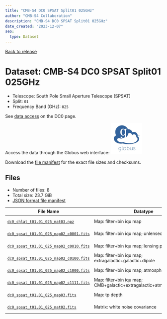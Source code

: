 ```yaml
---
title: "CMB-S4 DC0 SPSAT Split01 025GHz"
author: "CMB-S4 Collaboration"
description: "CMB-S4 DC0 SPSAT Split01 025GHz"
date_created: "2023-12-07"
seo:
  type: Dataset
---
```


[Back to release](./dc0.html#datasets)

# Dataset: CMB-S4 DC0 SPSAT Split01 025GHz

- Telescope: South Pole Small Aperture Telescope (SPSAT)
- Split: `01`
- Frequency Band (GHz): `025`

See [data access](./dc0.html#data-access) on the DC0 page.

Access the data through the Globus web interface: [![Download via Globus](images/globus-logo.png)](https://app.globus.org/file-manager?origin_id=c9dc477a-3db5-4946-874d-a5dc7efcabcf&origin_path=%2Fdatareleases%2Fdc0%2Fmission%2Fspsat%2Fsplit01%2F025%2F)

Download the [file manifest](https://g-9fdb0b.6b7bd8.0ec8.data.globus.org/datareleases/dc0/mission/spsat/split01/025/manifest.json) for the exact file sizes and checksums.

## Files

- Number of files: 8
- Total size: 23.7 GiB
- [JSON format file manifest](https://g-9fdb0b.6b7bd8.0ec8.data.globus.org/datareleases/dc0/mission/spsat/split01/025/manifest.json)

|                                                                                File Name                                                                                 |                               Datatype                               |   Size   |
| ------------------------------------------------------------------------------------------------------------------------------------------------------------------------ | -------------------------------------------------------------------- | -------- |
| [`dc0_chlat_t01.01_025_mat03.npz`](https://g-9fdb0b.6b7bd8.0ec8.data.globus.org/datareleases/dc0/mission/spsat/split01/025/dc0_chlat_t01.01_025_mat03.npz)               | Map: filter+bin iqu map                                              | 23.4 GiB |
| [`dc0_spsat_t01.01_025_map02_c0001.fits`](https://g-9fdb0b.6b7bd8.0ec8.data.globus.org/datareleases/dc0/mission/spsat/split01/025/dc0_spsat_t01.01_025_map02_c0001.fits) | Map: filter+bin iqu map; unlensed primary CMB                        | 36.0 MiB |
| [`dc0_spsat_t01.01_025_map02_c0010.fits`](https://g-9fdb0b.6b7bd8.0ec8.data.globus.org/datareleases/dc0/mission/spsat/split01/025/dc0_spsat_t01.01_025_map02_c0010.fits) | Map: filter+bin iqu map; lensing perturbation                        | 36.0 MiB |
| [`dc0_spsat_t01.01_025_map02_c0100.fits`](https://g-9fdb0b.6b7bd8.0ec8.data.globus.org/datareleases/dc0/mission/spsat/split01/025/dc0_spsat_t01.01_025_map02_c0100.fits) | Map: filter+bin iqu map; extragalactic+galactic+dipole               | 36.0 MiB |
| [`dc0_spsat_t01.01_025_map02_c1000.fits`](https://g-9fdb0b.6b7bd8.0ec8.data.globus.org/datareleases/dc0/mission/spsat/split01/025/dc0_spsat_t01.01_025_map02_c1000.fits) | Map: filter+bin iqu map; atmosphere+noise                            | 36.0 MiB |
| [`dc0_spsat_t01.01_025_map02_c1111.fits`](https://g-9fdb0b.6b7bd8.0ec8.data.globus.org/datareleases/dc0/mission/spsat/split01/025/dc0_spsat_t01.01_025_map02_c1111.fits) | Map: filter+bin iqu map; CMB+galactic+extragalactic+atmosphere+noise | 36.0 MiB |
| [`dc0_spsat_t01.01_025_map03.fits`](https://g-9fdb0b.6b7bd8.0ec8.data.globus.org/datareleases/dc0/mission/spsat/split01/025/dc0_spsat_t01.01_025_map03.fits)             | Map: tp depth                                                        | 24.0 MiB |
| [`dc0_spsat_t01.01_025_mat02.fits`](https://g-9fdb0b.6b7bd8.0ec8.data.globus.org/datareleases/dc0/mission/spsat/split01/025/dc0_spsat_t01.01_025_mat02.fits)             | Matrix: white noise covariance                                       | 72.0 MiB |

